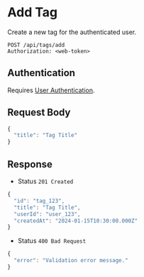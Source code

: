 # Add Tag

Create a new tag for the authenticated user.

```http
POST /api/tags/add
Authorization: <web-token>
```

## Authentication

Requires [User Authentication](../../authentication/web.md).

## Request Body

```js
{
  "title": "Tag Title"
}
```

## Response

- Status `201 Created`

```js
{
  "id": "tag_123",
  "title": "Tag Title",
  "userId": "user_123",
  "createdAt": "2024-01-15T10:30:00.000Z"
}
```

- Status `400 Bad Request`

```js
{
  "error": "Validation error message."
}
```

